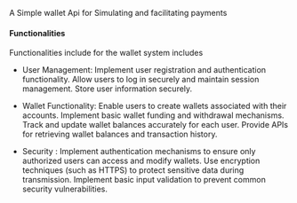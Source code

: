  A Simple wallet Api for Simulating and facilitating payments

 ####  Functionalities 
   Functionalities include for the wallet system includes
-  User Management:
Implement user registration and authentication functionality.
Allow users to log in securely and maintain session management.
Store user information securely. 

- Wallet Functionality:
Enable users to create wallets associated with their accounts.
Implement basic wallet funding and withdrawal mechanisms.
Track and update wallet balances accurately for each user.
Provide APIs for retrieving wallet balances and transaction history.

- Security :
Implement authentication mechanisms to ensure only authorized users can access and modify wallets.
Use encryption techniques (such as HTTPS) to protect sensitive data during transmission.
Implement basic input validation to prevent common security vulnerabilities.
